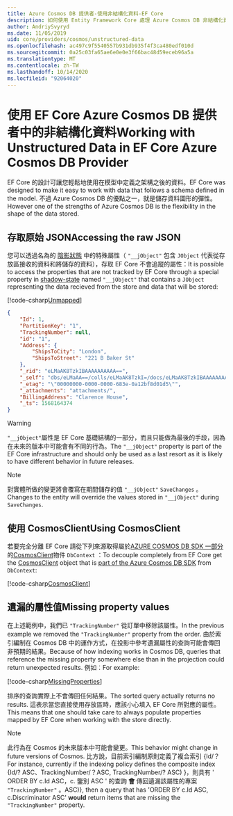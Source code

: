 ```yaml
---
title: Azure Cosmos DB 提供者-使用非結構化資料-EF Core
description: 如何使用 Entity Framework Core 處理 Azure Cosmos DB 非結構化資料
author: AndriySvyryd
ms.date: 11/05/2019
uid: core/providers/cosmos/unstructured-data
ms.openlocfilehash: ac497c9f5540557b931db935f4f3ca480edf010d
ms.sourcegitcommit: 0a25c03fa65ae6e0e0e3f66bac48d59eceb96a5a
ms.translationtype: MT
ms.contentlocale: zh-TW
ms.lasthandoff: 10/14/2020
ms.locfileid: "92064020"
---
```

# <a name="working-with-unstructured-data-in-ef-core-azure-cosmos-db-provider"></a><span data-ttu-id="734bf-103">使用 EF Core Azure Cosmos DB 提供者中的非結構化資料</span><span class="sxs-lookup"><span data-stu-id="734bf-103">Working with Unstructured Data in EF Core Azure Cosmos DB Provider</span></span>

<span data-ttu-id="734bf-104">EF Core 的設計可讓您輕鬆地使用在模型中定義之架構之後的資料。</span><span class="sxs-lookup"><span data-stu-id="734bf-104">EF Core was designed to make it easy to work with data that follows a schema defined in the model.</span></span> <span data-ttu-id="734bf-105">不過 Azure Cosmos DB 的優點之一，就是儲存資料圖形的彈性。</span><span class="sxs-lookup"><span data-stu-id="734bf-105">However one of the strengths of Azure Cosmos DB is the flexibility in the shape of the data stored.</span></span>

## <a name="accessing-the-raw-json"></a><span data-ttu-id="734bf-106">存取原始 JSON</span><span class="sxs-lookup"><span data-stu-id="734bf-106">Accessing the raw JSON</span></span>

<span data-ttu-id="734bf-107">您可以透過名為的 [陰影狀態](xref:core/modeling/shadow-properties) 中的特殊屬性（ `"__jObject"` 包含 `JObject` 代表從存放區接收的資料和將儲存的資料），存取 EF Core 不會追蹤的屬性：</span><span class="sxs-lookup"><span data-stu-id="734bf-107">It is possible to access the properties that are not tracked by EF Core through a special property in [shadow-state](xref:core/modeling/shadow-properties) named `"__jObject"` that contains a `JObject` representing the data recieved from the store and data that will be stored:</span></span>

[!code-csharp[Unmapped](../../../../samples/core/Cosmos/UnstructuredData/Sample.cs?highlight=23,24&name=Unmapped)]

```json
{
    "Id": 1,
    "PartitionKey": "1",
    "TrackingNumber": null,
    "id": "1",
    "Address": {
        "ShipsToCity": "London",
        "ShipsToStreet": "221 B Baker St"
    },
    "_rid": "eLMaAK8TzkIBAAAAAAAAAA==",
    "_self": "dbs/eLMaAA==/colls/eLMaAK8TzkI=/docs/eLMaAK8TzkIBAAAAAAAAAA==/",
    "_etag": "\"00000000-0000-0000-683e-0a12bf8d01d5\"",
    "_attachments": "attachments/",
    "BillingAddress": "Clarence House",
    "_ts": 1568164374
}
```

> [!WARNING]
> <span data-ttu-id="734bf-108">`"__jObject"`屬性是 EF Core 基礎結構的一部分，而且只能做為最後的手段，因為在未來的版本中可能會有不同的行為。</span><span class="sxs-lookup"><span data-stu-id="734bf-108">The `"__jObject"` property is part of the EF Core infrastructure and should only be used as a last resort as it is likely to have different behavior in future releases.</span></span>

> [!NOTE]
> <span data-ttu-id="734bf-109">對實體所做的變更將會覆寫在期間儲存的值 `"__jObject"` `SaveChanges` 。</span><span class="sxs-lookup"><span data-stu-id="734bf-109">Changes to the entity will override the values stored in `"__jObject"` during `SaveChanges`.</span></span>

## <a name="using-cosmosclient"></a><span data-ttu-id="734bf-110">使用 CosmosClient</span><span class="sxs-lookup"><span data-stu-id="734bf-110">Using CosmosClient</span></span>

<span data-ttu-id="734bf-111">若要完全分離 EF Core 請從下列來源取得屬於[AZURE COSMOS DB SDK 一部分](/azure/cosmos-db/sql-api-get-started)的[CosmosClient](/dotnet/api/Microsoft.Azure.Cosmos.CosmosClient)物件 `DbContext` ：</span><span class="sxs-lookup"><span data-stu-id="734bf-111">To decouple completely from EF Core get the [CosmosClient](/dotnet/api/Microsoft.Azure.Cosmos.CosmosClient) object that is [part of the Azure Cosmos DB SDK](/azure/cosmos-db/sql-api-get-started) from `DbContext`:</span></span>

[!code-csharp[CosmosClient](../../../../samples/core/Cosmos/UnstructuredData/Sample.cs?highlight=3&name=CosmosClient)]

## <a name="missing-property-values"></a><span data-ttu-id="734bf-112">遺漏的屬性值</span><span class="sxs-lookup"><span data-stu-id="734bf-112">Missing property values</span></span>

<span data-ttu-id="734bf-113">在上述範例中，我們已 `"TrackingNumber"` 從訂單中移除該屬性。</span><span class="sxs-lookup"><span data-stu-id="734bf-113">In the previous example we removed the `"TrackingNumber"` property from the order.</span></span> <span data-ttu-id="734bf-114">由於索引編制在 Cosmos DB 中的運作方式，在投影中參考遺漏屬性的查詢可能會傳回非預期的結果。</span><span class="sxs-lookup"><span data-stu-id="734bf-114">Because of how indexing works in Cosmos DB, queries that reference the missing property somewhere else than in the projection could return unexpected results.</span></span> <span data-ttu-id="734bf-115">例如︰</span><span class="sxs-lookup"><span data-stu-id="734bf-115">For example:</span></span>

[!code-csharp[MissingProperties](../../../../samples/core/Cosmos/UnstructuredData/Sample.cs?name=MissingProperties)]

<span data-ttu-id="734bf-116">排序的查詢實際上不會傳回任何結果。</span><span class="sxs-lookup"><span data-stu-id="734bf-116">The sorted query actually returns no results.</span></span> <span data-ttu-id="734bf-117">這表示當您直接使用存放區時，應該小心填入 EF Core 所對應的屬性。</span><span class="sxs-lookup"><span data-stu-id="734bf-117">This means that one should take care to always populate properties mapped by EF Core when working with the store directly.</span></span>

> [!NOTE]
> <span data-ttu-id="734bf-118">此行為在 Cosmos 的未來版本中可能會變更。</span><span class="sxs-lookup"><span data-stu-id="734bf-118">This behavior might change in future versions of Cosmos.</span></span> <span data-ttu-id="734bf-119">比方說，目前索引編制原則定義了複合索引 {Id/？</span><span class="sxs-lookup"><span data-stu-id="734bf-119">For instance, currently if the indexing policy defines the composite index {Id/?</span></span> <span data-ttu-id="734bf-120">ASC、TrackingNumber/？</span><span class="sxs-lookup"><span data-stu-id="734bf-120">ASC, TrackingNumber/?</span></span> <span data-ttu-id="734bf-121">ASC) }，則具有 ' ORDER BY c.Id ASC，c. 鑒別 ASC ' 的查詢 __會__ 傳回遺漏該屬性的專案 `"TrackingNumber"` 。</span><span class="sxs-lookup"><span data-stu-id="734bf-121">ASC)}, then a query that has 'ORDER BY c.Id ASC, c.Discriminator ASC' __would__ return items that are missing the `"TrackingNumber"` property.</span></span>
